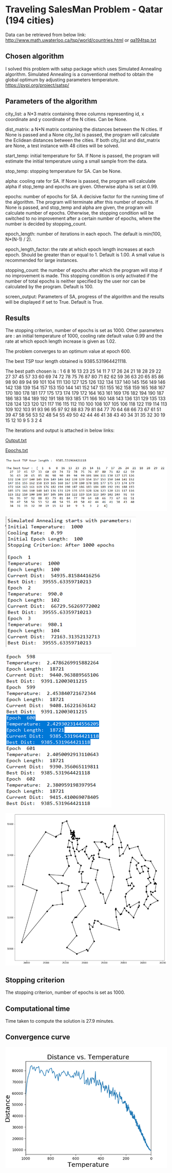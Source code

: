 # Traveling SalesMan Problem - Qatar (194 cities)

Data can be retrieved from below link:
http://www.math.uwaterloo.ca/tsp/world/countries.html
or
[qa194tsp.txt](https://github.com/Jasmy118/Metaheuristic-Optimization/blob/master/Discrete%20Optimization%20Problems/Travelling%20SalesMan%20Problem%20-%20Qatar/qa194tsp.txt)

## Chosen algorithm

I solved this problem with satsp package which uses Simulated Annealing algorithm. Simulated Annealing is a conventional method to obtain the global optimum by adjusting parameters temperature.
https://pypi.org/project/satsp/


## Parameters of the algorithm
city_list: a N*3 matrix containing three columns representing id, x coordinate and y coordinate of the N cities. Can be None.

dist_matrix: a N*N matrix containing the distances between the N cities. If None is passed and a None city_list is passed, the program will calculate the Eclidean distances between the cities. If both city_list and dist_matrix are None, a test instance with 48 cities will be solved.

start_temp: initial temperature for SA. If None is passed, the program will estimate the initial temperature using a small sample from the data.

stop_temp: stopping temperature for SA. Can be None.

alpha: cooling rate for SA. If None is passed, the program will calculate alpha if stop_temp and epochs are given. Otherwise alpha is set at 0.99.

epochs: number of epochs for SA. A decisive factor for the running time of the algorithm. The program will terminate after this number of epochs. If None is passed, and stop_temp and alpha are given, the program will calculate number of epochs. Otherwise, the stopping condition will be switched to no improvement after a certain number of epochs, where the number is decided by stopping_count.

epoch_length: number of iterations in each epoch. The default is min(100, N*(N-1) / 2).

epoch_length_factor: the rate at which epoch length increases at each epoch. Should be greater than or equal to 1. Default is 1.00. A small value is recommended for large instances.

stopping_count: the number of epochs after which the program will stop if no improvement is made. This stopping condition is only activated if the number of total epochs is neither specified by the user nor can be calculated by the program. Default is 100. 

screen_output: Parameters of SA, progress of the algorithm and the results will be displayed if set to True. Default is True.

## Results

The stopping criterion, number of epochs is set as 1000. Other parameters are : an initial temperature of 1000, cooling rate default value 0.99 and the rate at which epoch length increase is given as 1.02.

The problem converges to an optimum value at epoch 600.

The best TSP tour length obtained is 9385.531964421118.

The best path chosen is : 1   6   8  16  13  23  25  14  11   7  17  26  24  21  18  28  29  22  27  37  45  57  33  60  69  74  72  78  75  76  87  80  71  82  62  59  36  63  20  65  85  86  98  90  89  94  99 101 104 111 130 127 125 126 132 134 137 140 145 156 149 146 142 138 139 154 157 153 150 144 141 152 147 151 155 162 158 159 165 168 167 170 180 178 181 177 175 173 174 179 172 164 163 161 169 176 182 194 190 187 186 183 184 189 192 191 188 193 185 171 166 160 148 143 136 131 129 135 133 128 124 123 120 121 117 116 115 112 110 100 108 107 105 106 118 122 119 114 113 109 102 103  91  93  96  95  97  92  88  83  79  81  84  77  70  64  68  66  73  67  61  51  39  47  58  56  53  52  48  54  55  49  50  42  44  46  41  38  43  40  34  31  35  32  30  19  15  12  10   9   5   3   2   4

The iterations and output is attached in below links:

[Output.txt](https://github.com/Jasmy118/Metaheuristic-Optimization/blob/master/Discrete%20Optimization%20Problems/Travelling%20SalesMan%20Problem%20-%20Qatar/output.txt)

[Epochs.txt](https://github.com/Jasmy118/Metaheuristic-Optimization/blob/master/Discrete%20Optimization%20Problems/Travelling%20SalesMan%20Problem%20-%20Qatar/epochs.txt)

![image2](https://github.com/Jasmy118/Metaheuristic-Optimization/blob/master/Discrete%20Optimization%20Problems/Travelling%20SalesMan%20Problem%20-%20Qatar/Images/2.png)

![image1](https://github.com/Jasmy118/Metaheuristic-Optimization/blob/master/Discrete%20Optimization%20Problems/Travelling%20SalesMan%20Problem%20-%20Qatar/Images/1.png)

![image3](https://github.com/Jasmy118/Metaheuristic-Optimization/blob/master/Discrete%20Optimization%20Problems/Travelling%20SalesMan%20Problem%20-%20Qatar/Images/3.png)

![image4](https://github.com/Jasmy118/Metaheuristic-Optimization/blob/master/Discrete%20Optimization%20Problems/Travelling%20SalesMan%20Problem%20-%20Qatar/Images/plot194.png)

## Stopping criterion
The stopping criterion, number of epochs is set as 1000.

## Computational time
Time taken to compute the solution is 27.9 minutes.

## Convergence curve
![image5](https://github.com/Jasmy118/Metaheuristic-Optimization/blob/master/Discrete%20Optimization%20Problems/Travelling%20SalesMan%20Problem%20-%20Qatar/Images/convergence194.png)


